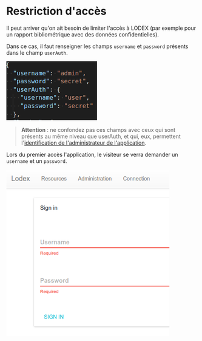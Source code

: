 # Restriction d'accès

Il peut arriver qu'on ait besoin de limiter l'accès à LODEX \(par exemple pour un rapport bibliométrique avec des données confidentielles\).

Dans ce cas, il faut renseigner les champs `username` et `password` présents dans le champ `userAuth`.

![Configuration de la restriction d'accès](/assets/ConfigurationRestrictionAccess.png)

> **Attention** : ne confondez pas ces champs avec ceux qui sont présents au même niveau que userAuth, et qui, eux, permettent l'[identification de l'administrateur de l'application](/Configuration/Authentification/README.md).

Lors du premier accès l'application, le visiteur se verra demander un `username` et un `password`.

![Formulaire de connexion à un LODEX confidentiel](/assets/ConfigurationRestrictionAccesLogin.png)
